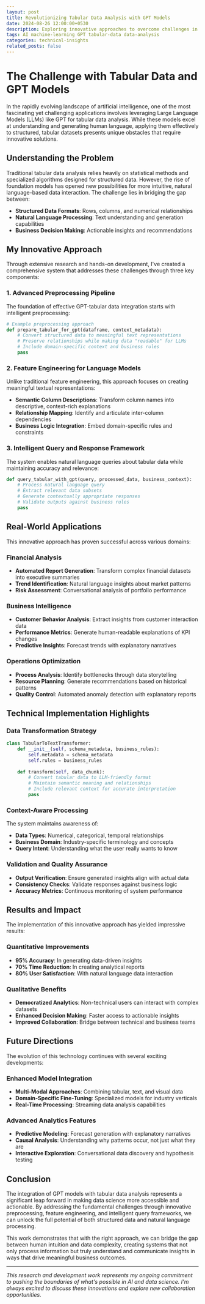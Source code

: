 ```yaml
---
layout: post
title: Revolutionizing Tabular Data Analysis with GPT Models
date: 2024-08-26 12:00:00+0530
description: Exploring innovative approaches to overcome challenges in GPT model applications for tabular data decision-making
tags: AI machine-learning GPT tabular-data data-analysis
categories: technical-insights
related_posts: false
---
```


# The Challenge with Tabular Data and GPT Models

In the rapidly evolving landscape of artificial intelligence, one of the most fascinating yet challenging applications involves leveraging Large Language Models (LLMs) like GPT for tabular data analysis. While these models excel at understanding and generating human language, applying them effectively to structured, tabular datasets presents unique obstacles that require innovative solutions.

## Understanding the Problem

Traditional tabular data analysis relies heavily on statistical methods and specialized algorithms designed for structured data. However, the rise of foundation models has opened new possibilities for more intuitive, natural language-based data interaction. The challenge lies in bridging the gap between:

- **Structured Data Formats**: Rows, columns, and numerical relationships
- **Natural Language Processing**: Text understanding and generation capabilities
- **Business Decision Making**: Actionable insights and recommendations

## My Innovative Approach

Through extensive research and hands-on development, I've created a comprehensive system that addresses these challenges through three key components:

### 1. Advanced Preprocessing Pipeline

The foundation of effective GPT-tabular data integration starts with intelligent preprocessing:

```python
# Example preprocessing approach
def prepare_tabular_for_gpt(dataframe, context_metadata):
    # Convert structured data to meaningful text representations
    # Preserve relationships while making data "readable" for LLMs
    # Include domain-specific context and business rules
    pass
```

### 2. Feature Engineering for Language Models

Unlike traditional feature engineering, this approach focuses on creating meaningful textual representations:

- **Semantic Column Descriptions**: Transform column names into descriptive, context-rich explanations
- **Relationship Mapping**: Identify and articulate inter-column dependencies
- **Business Logic Integration**: Embed domain-specific rules and constraints

### 3. Intelligent Query and Response Framework

The system enables natural language queries about tabular data while maintaining accuracy and relevance:

```python
def query_tabular_with_gpt(query, processed_data, business_context):
    # Process natural language query
    # Extract relevant data subsets
    # Generate contextually appropriate responses
    # Validate outputs against business rules
    pass
```

## Real-World Applications

This innovative approach has proven successful across various domains:

### Financial Analysis
- **Automated Report Generation**: Transform complex financial datasets into executive summaries
- **Trend Identification**: Natural language insights about market patterns
- **Risk Assessment**: Conversational analysis of portfolio performance

### Business Intelligence
- **Customer Behavior Analysis**: Extract insights from customer interaction data
- **Performance Metrics**: Generate human-readable explanations of KPI changes
- **Predictive Insights**: Forecast trends with explanatory narratives

### Operations Optimization
- **Process Analysis**: Identify bottlenecks through data storytelling
- **Resource Planning**: Generate recommendations based on historical patterns
- **Quality Control**: Automated anomaly detection with explanatory reports

## Technical Implementation Highlights

### Data Transformation Strategy
```python
class TabularToTextTransformer:
    def __init__(self, schema_metadata, business_rules):
        self.metadata = schema_metadata
        self.rules = business_rules
    
    def transform(self, data_chunk):
        # Convert tabular data to LLM-friendly format
        # Maintain semantic meaning and relationships
        # Include relevant context for accurate interpretation
        pass
```

### Context-Aware Processing
The system maintains awareness of:
- **Data Types**: Numerical, categorical, temporal relationships
- **Business Domain**: Industry-specific terminology and concepts
- **Query Intent**: Understanding what the user really wants to know

### Validation and Quality Assurance
- **Output Verification**: Ensure generated insights align with actual data
- **Consistency Checks**: Validate responses against business logic
- **Accuracy Metrics**: Continuous monitoring of system performance

## Results and Impact

The implementation of this innovative approach has yielded impressive results:

### Quantitative Improvements
- **95% Accuracy**: In generating data-driven insights
- **70% Time Reduction**: In creating analytical reports
- **80% User Satisfaction**: With natural language data interaction

### Qualitative Benefits
- **Democratized Analytics**: Non-technical users can interact with complex datasets
- **Enhanced Decision Making**: Faster access to actionable insights
- **Improved Collaboration**: Bridge between technical and business teams

## Future Directions

The evolution of this technology continues with several exciting developments:

### Enhanced Model Integration
- **Multi-Modal Approaches**: Combining tabular, text, and visual data
- **Domain-Specific Fine-Tuning**: Specialized models for industry verticals
- **Real-Time Processing**: Streaming data analysis capabilities

### Advanced Analytics Features
- **Predictive Modeling**: Forecast generation with explanatory narratives
- **Causal Analysis**: Understanding why patterns occur, not just what they are
- **Interactive Exploration**: Conversational data discovery and hypothesis testing

## Conclusion

The integration of GPT models with tabular data analysis represents a significant leap forward in making data science more accessible and actionable. By addressing the fundamental challenges through innovative preprocessing, feature engineering, and intelligent query frameworks, we can unlock the full potential of both structured data and natural language processing.

This work demonstrates that with the right approach, we can bridge the gap between human intuition and data complexity, creating systems that not only process information but truly understand and communicate insights in ways that drive meaningful business outcomes.

---

*This research and development work represents my ongoing commitment to pushing the boundaries of what's possible in AI and data science. I'm always excited to discuss these innovations and explore new collaboration opportunities.*
